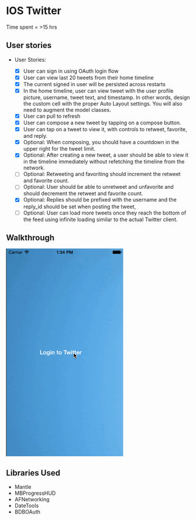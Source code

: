 # IOS Twitter

Time spent = >15 hrs

## User stories

* User Stories:

  * [x] User can sign in using OAuth login flow
  * [x] User can view last 20 tweets from their home timeline
  * [x] The current signed in user will be persisted across restarts
  * [x] In the home timeline, user can view tweet with the user profile picture, username, tweet text, and timestamp.  In other words, design the custom cell with the proper Auto Layout settings.  You will also need to augment the model classes.
  * [x] User can pull to refresh
  * [x] User can compose a new tweet by tapping on a compose button.
  * [x] User can tap on a tweet to view it, with controls to retweet, favorite, and reply.
  * [x] Optional: When composing, you should have a countdown in the upper right for the tweet limit.
  * [x] Optional: After creating a new tweet, a user should be able to view it in the timeline immediately without refetching the timeline from the network.
  * [ ] Optional: Retweeting and favoriting should increment the retweet and favorite count.
  * [ ] Optional: User should be able to unretweet and unfavorite and should decrement the retweet and favorite count.
  * [x] Optional: Replies should be prefixed with the username and the reply_id should be set when posting the tweet,
  * [ ] Optional: User can load more tweets once they reach the bottom of the feed using infinite loading similar to the actual Twitter client.

## Walkthrough
![demo](twitter.gif)


## Libraries Used

  * Mantle
  * MBProgressHUD
  * AFNetworking
  * DateTools
  * BDBOAuth
